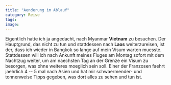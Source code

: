 ```yaml
---
title: "Aenderung im Ablauf"
category: Reise
tags: 
image: 
---
```


Eigentlich hatte ich ja angedacht, nach Myanmar **Vietnam** zu besuchen. Der Hauptgrund, das nicht zu tun und stattdessen nach **Laos** weiterzureisen, ist der, dass ich wieder in Bangkok so lange auf mein Visum warten muesste. Stattdessen will ich nach Ankunft meines Fluges am Montag sofort mit dem Nachtzug weiter, um am naechsten Tag an der Grenze ein Visum zu besorgen, was ohne weiteres moeglich sein soll. Einer der Franzosen faehrt jaehrlich 4 -- 5 mal nach Asien und hat mir schwaermender- und tonnenweise Tipps gegeben, was dort alles zu sehen und tun ist.

